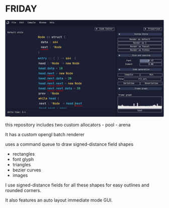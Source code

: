# FRIDAY

![Alt Text](ss.png)


this repository includes two custom allocators
    - pool
    - arena

It has a custom opengl batch renderer

uses a command queue to draw signed-distance field shapes
- rectangles
- font glyph
- triangles
- bezier curves
- images

I use signed-distance fields for all these shapes for easy outlines and rounded corners.

It also features an auto layout immediate mode GUI.





